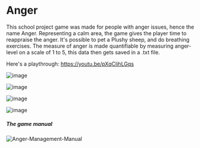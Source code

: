 # Anger
This school project game was made for people with anger issues, hence the name Anger. Representing a calm area, the game gives the player time to reappraise the anger. It's possible to pet a Plushy sheep, and do breathing exercises. The measure of anger is made quantifiable by measuring anger-level on a scale of 1 to 5, this data then gets saved in a .txt file.

Here's a playthrough: https://youtu.be/pXqClihLGqs

![image](https://user-images.githubusercontent.com/45997197/136005816-b79e22a8-ae49-4646-9448-c6106a6af184.png)

![image](https://user-images.githubusercontent.com/45997197/136005868-7d86ef86-3215-4222-bd3d-4d10f4fc6901.png)

![image](https://user-images.githubusercontent.com/45997197/136005911-6c57ac47-a80d-4da0-a3f1-a3c744c7709d.png)

![image](https://user-images.githubusercontent.com/45997197/136005954-d1dd3925-f290-4f10-83f3-c9164a8e741d.png)

##### The game manual
![Anger-Management-Manual](https://user-images.githubusercontent.com/45997197/136003065-013a43a8-4737-4642-9d3b-f54fe42d6b63.png)
